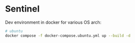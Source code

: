 Sentinel
===

Dev environment in docker for various OS arch:
```bash
# ubuntu
docker compose -f docker-compose.ubuntu.yml up --build -d
```